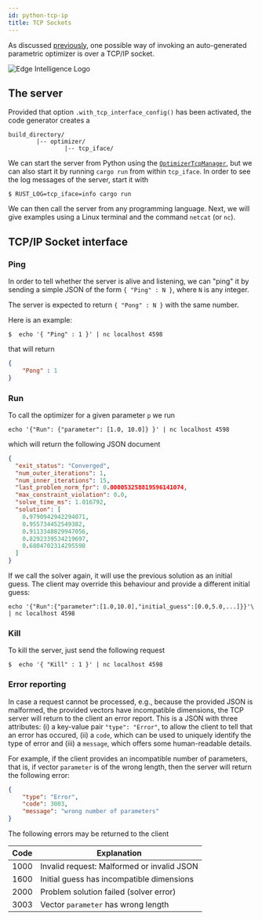 ```yaml
---
id: python-tcp-ip
title: TCP Sockets
---
```


As discussed [previously], one possible way of invoking an auto-generated parametric
optimizer is over a TCP/IP socket. 

[previously]: /optimization-engine/docs/python-interface#calling-the-optimizer

<img src="/optimization-engine/img/edge_intelligence.png" alt="Edge Intelligence Logo"/>

## The server

Provided that option `.with_tcp_interface_config()` has been activated, the code
generator creates a

```text
build_directory/
        |-- optimizer/
                |-- tcp_iface/
```

We can start the server from Python using the [`OptimizerTcpManager`], but we can 
also start it by running `cargo run` from within `tcp_iface`. In order to see the 
log messages of the server, start it with

```shell
$ RUST_LOG=tcp_iface=info cargo run
```
We can then call the server from any programming language. Next, we will give examples
using a Linux terminal and the command `netcat` (or `nc`).

[`OptimizerTcpManager`]: /optimization-engine/docs/python-interface#calling-the-optimizer


## TCP/IP Socket interface

### Ping

In order to tell whether the server is alive and listening, we can "ping" it
by sending a simple JSON of the form `{ "Ping" : N }`, where `N` is any integer.

The server is expected to return `{ "Pong" : N }` with the same number.

Here is an example:

```
$  echo '{ "Ping" : 1 }' | nc localhost 4598
```

that will return 

```json
{
	"Pong" : 1
}
```


### Run

To call the optimizer for a given parameter `p` we run

```
echo '{"Run": {"parameter": [1.0, 10.0]} }' | nc localhost 4598
```

which will return the following JSON document

```json
{
  "exit_status": "Converged",
  "num_outer_iterations": 1,
  "num_inner_iterations": 15,
  "last_problem_norm_fpr": 0.000053258819596141074,
  "max_constraint_violation": 0.0,
  "solve_time_ms": 1.016792,
  "solution": [
    0.9790942942294071,
    0.955734452549382,
    0.9113348829947056,
    0.8292339534219697,
    0.6804702314295598
  ]
}
```

If we call the solver again, it will use the previous solution as an initial 
guess. The client may override this behaviour and provide a different initial
guess:

```
echo '{"Run":{"parameter":[1.0,10.0],"initial_guess":[0.0,5.0,...]}}'\
| nc localhost 4598
```

### Kill

To kill the server, just send the following request

```
$  echo '{ "Kill" : 1 }' | nc localhost 4598
```


### Error reporting

In case a request cannot be processed, e.g., because the provided JSON is malformed, the provided vectors have incompatible dimensions, the TCP server will return to the client an error report. This is a JSON with three attributes: (i) a key-value pair `"type": "Error"`, to allow the client to tell that an error has occured, (ii) a `code`, which can be used to uniquely identify the type of error and (iii) a `message`, which offers some human-readable details.

For example, if the client provides an incompatible number of parameters, that is, if vector `parameter` is of the wrong length, then the server will return the following error:

```json
{
	"type": "Error", 
	"code": 3003, 
	"message": "wrong number of parameters"
}
```

The following errors may be returned to the client

| Code      | Explanation                                 |
|-----------|---------------------------------------------|
| 1000      | Invalid request: Malformed or invalid JSON  |
| 1600      | Initial guess has incompatible dimensions   |
| 2000      | Problem solution failed (solver error)      |
| 3003      | Vector `parameter` has wrong length         |

